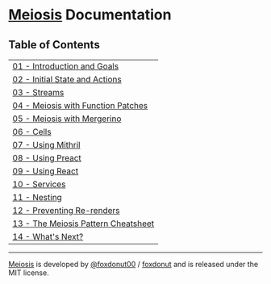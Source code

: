 # [Meiosis](https://meiosis.js.org) Documentation

## Table of Contents

| |
| ------ |
| [01 - Introduction and Goals](01-introduction.html) |
| [02 - Initial State and Actions](02-initial-state-and-actions.html) |
| [03 - Streams](03-streams.html) |
| [04 - Meiosis with Function Patches](04-meiosis-with-function-patches.html) |
| [05 - Meiosis with Mergerino](05-meiosis-with-mergerino.html) |
| [06 - Cells](06-cells.html) |
| [07 - Using Mithril](07-using-mithril.html) |
| [08 - Using Preact](08-using-preact.html) |
| [09 - Using React](09-using-react.html) |
| [10 - Services](10-services.html) |
| [11 - Nesting](11-nesting.html) |
| [12 - Preventing Re-renders](12-preventing-re-renders.html) |
| [13 - The Meiosis Pattern Cheatsheet](13-the-meiosis-pattern.html) |
| [14 - What's Next?](14-whats-next.html) |

-----

[Meiosis](https://meiosis.js.org) is developed by [@foxdonut00](http://twitter.com/foxdonut00) /
[foxdonut](https://github.com/foxdonut) and is released under the MIT license.

